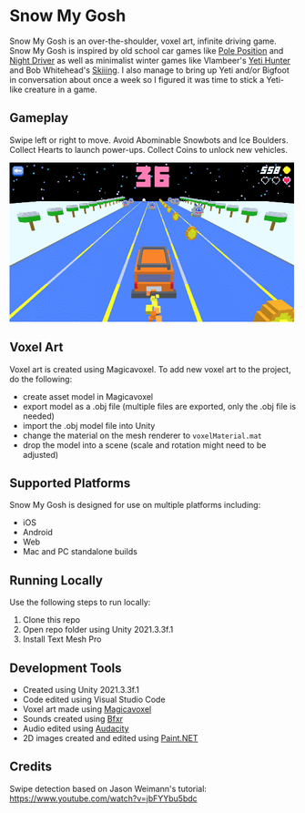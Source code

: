 # Snow My Gosh
Snow My Gosh is an over-the-shoulder, voxel art, infinite driving game. Snow My Gosh is inspired by old school car games like [Pole Position](https://en.wikipedia.org/wiki/Pole_Position) and [Night Driver](https://en.wikipedia.org/wiki/Night_Driver_(video_game)) as well as minimalist winter games like Vlambeer's [Yeti Hunter](https://www.youtube.com/watch?v=3WHGufXjaRA) and Bob Whitehead's [Skiiing](https://en.wikipedia.org/wiki/Skiing_(Atari_2600)). I also manage to bring up Yeti and/or Bigfoot in conversation about once a week so I figured it was time to stick a Yeti-like creature in a game.

## Gameplay
Swipe left or right to move. Avoid Abominable Snowbots and Ice Boulders. Collect Hearts to launch power-ups. Collect Coins to unlock new vehicles.

![Snow My Gosh gameplay](https://github.com/mklewandowski/snow-my-gosh/blob/main/Assets/Images/snow-my-gosh-gameplay.gif?raw=true)

## Voxel Art

Voxel art is created using Magicavoxel. To add new voxel art to the project, do the following:
- create asset model in Magicavoxel
- export model as a .obj file (multiple files are exported, only the .obj file is needed)
- import the .obj model file into Unity
- change the material on the mesh renderer to `voxelMaterial.mat`
- drop the model into a scene (scale and rotation might need to be adjusted)

## Supported Platforms
Snow My Gosh is designed for use on multiple platforms including:
- iOS
- Android
- Web
- Mac and PC standalone builds

## Running Locally
Use the following steps to run locally:
1. Clone this repo
2. Open repo folder using Unity 2021.3.3f.1
3. Install Text Mesh Pro

## Development Tools
- Created using Unity 2021.3.3f.1
- Code edited using Visual Studio Code
- Voxel art made using [Magicavoxel](https://www.voxelmade.com/magicavoxel/)
- Sounds created using [Bfxr](https://www.bfxr.net/)
- Audio edited using [Audacity](https://www.audacityteam.org/)
- 2D images created and edited using [Paint.NET](https://www.getpaint.net/)

## Credits
Swipe detection based on Jason Weimann's tutorial:
https://www.youtube.com/watch?v=jbFYYbu5bdc
